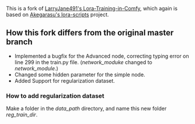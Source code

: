 This is a fork of [LarryJane491's Lora-Training-in-Comfy](https://github.com/LarryJane491/Lora-Training-in-Comfy), which again is based on [Akegarasu's lora-scripts](https://github.com/Akegarasu/lora-scripts) project.

## How this fork differs from the original master branch
- Implemented a bugfix for the Advanced node, correcting typing error on line 299 in the train.py file. (_network_moduke_ changed to _network_module_.)
- Changed some hidden parameter for the simple node.
- Added Support for regularization dataset. 

### How to add regularization dataset
Make a folder in the _data_path_ directory, and name this new folder _reg_train_dir_.
